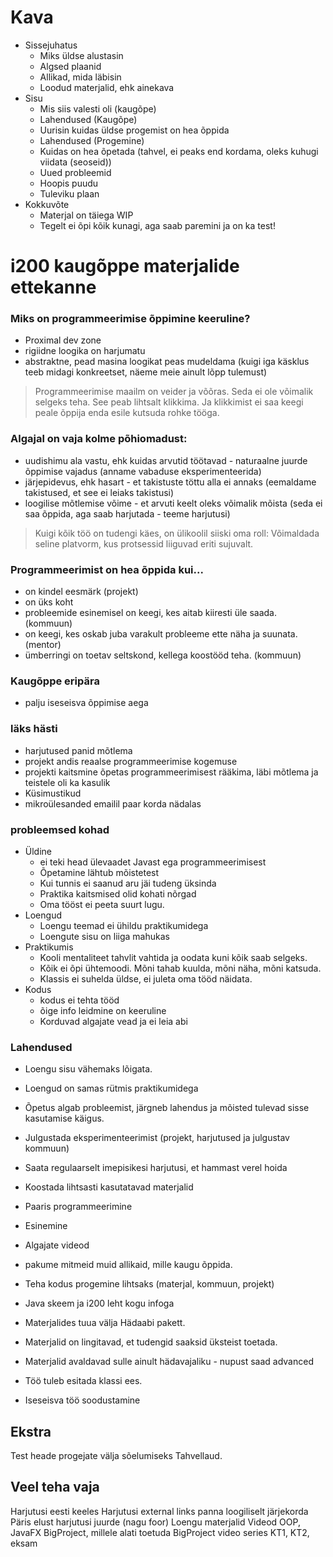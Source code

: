 # Kava

- Sissejuhatus
  - Miks üldse alustasin
  - Algsed plaanid
  - Allikad, mida läbisin
  - Loodud materjalid, ehk ainekava
- Sisu
  - Mis siis valesti oli (kaugõpe)
  - Lahendused (Kaugõpe)
  - Uurisin kuidas üldse progemist on hea õppida
  - Lahendused (Progemine)
  - Kuidas on hea õpetada (tahvel, ei peaks end kordama, oleks kuhugi viidata (seoseid))
  - Uued probleemid
  - Hoopis puudu
  - Tuleviku plaan
- Kokkuvõte
  - Materjal on täiega WIP
  - Tegelt ei õpi kõik kunagi, aga saab paremini ja on ka test!

# i200 kaugõppe materjalide ettekanne

### Miks on programmeerimise õppimine keeruline?

- Proximal dev zone
- rigiidne loogika on harjumatu
- abstraktne, pead masina loogikat peas mudeldama (kuigi iga käsklus teeb midagi konkreetset, näeme meie ainult lõpp tulemust)

> Programmeerimise maailm on veider ja võõras. Seda ei ole võimalik selgeks teha. See peab lihtsalt klikkima. Ja klikkimist ei saa keegi peale õppija enda esile kutsuda rohke tööga.

### Algajal on vaja kolme põhiomadust:

- uudishimu ala vastu, ehk kuidas arvutid töötavad - naturaalne juurde õppimise vajadus (anname vabaduse eksperimenteerida)
- järjepidevus, ehk hasart - et takistuste töttu alla ei annaks (eemaldame takistused, et see ei leiaks takistusi)
- loogilise mõtlemise võime - et arvuti keelt oleks võimalik mõista (seda ei saa õppida, aga saab harjutada - teeme harjutusi)

> Kuigi kõik töö on tudengi käes, on ülikoolil siiski oma roll: Võimaldada seline platvorm, kus protsessid liiguvad eriti sujuvalt.

### Programmeerimist on hea õppida kui...

- on kindel eesmärk (projekt)
- on üks koht
- probleemide esinemisel on keegi, kes aitab kiiresti üle saada. (kommuun)
- on keegi, kes oskab juba varakult probleeme ette näha ja suunata. (mentor)
- ümberringi on toetav seltskond, kellega koostööd teha. (kommuun)

### Kaugõppe eripära

- palju iseseisva õppimise aega

### läks hästi

- harjutused panid mõtlema
- projekt andis reaalse programmeerimise kogemuse
- projekti kaitsmine õpetas programmeerimisest rääkima, läbi mõtlema ja teistele oli ka kasulik
- Küsimustikud
- mikroülesanded emailil paar korda nädalas

### probleemsed kohad

- Üldine
  - ei teki head ülevaadet Javast ega programmeerimisest
  - Õpetamine lähtub mõistetest
  - Kui tunnis ei saanud aru jäi tudeng üksinda
  - Praktika kaitsmised olid kohati nõrgad
  - Oma tööst ei peeta suurt lugu.
- Loengud
  - Loengu teemad ei ühildu praktikumidega
  - Loengute sisu on liiga mahukas
- Praktikumis
  - Kooli mentaliteet tahvlit vahtida ja oodata kuni kõik saab selgeks.
  - Kõik ei õpi ühtemoodi. Mõni tahab kuulda, mõni näha, mõni katsuda.
  - Klassis ei suhelda üldse, ei juleta oma tööd näidata.
- Kodus
  - kodus ei tehta tööd
  - õige info leidmine on keeruline
  - Korduvad algajate vead ja ei leia abi

### Lahendused

- Loengu sisu vähemaks lõigata.
- Loengud on samas rütmis praktikumidega
- Õpetus algab probleemist, järgneb lahendus ja mõisted tulevad sisse kasutamise käigus.
- Julgustada eksperimenteerimist (projekt, harjutused ja julgustav kommuun)
- Saata regulaarselt imepisikesi harjutusi, et hammast verel hoida

- Koostada lihtsasti kasutatavad materjalid
- Paaris programmeerimine
- Esinemine
- Algajate videod
- pakume mitmeid muid allikaid, mille kaugu õppida.
- Teha kodus progemine lihtsaks (materjal, kommuun, projekt)
- Java skeem ja i200 leht kogu infoga
- Materjalides tuua välja Hädaabi pakett.
- Materjalid on lingitavad, et tudengid saaksid üksteist toetada.
- Materjalid avaldavad sulle ainult hädavajaliku - nupust saad advanced
- Töö tuleb esitada klassi ees.
- Iseseisva töö soodustamine

## Ekstra

Test heade progejate välja sõelumiseks
Tahvellaud.

## Veel teha vaja

Harjutusi eesti keeles
Harjutusi external links panna loogiliselt järjekorda
Päris elust harjutusi juurde (nagu foor)
Loengu materjalid
Videod OOP, JavaFX
BigProject, millele alati toetuda
BigProject video series
KT1, KT2, eksam